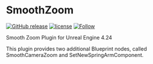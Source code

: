 # SmoothZoom

[![GitHub release](https://img.shields.io/github/release/teak421/SmoothZoom.svg)](https://github.com/teak421/SmoothZoom/releases)
[![license](https://img.shields.io/cocoapods/l/AFNetworking.svg)](https://github.com/teak421/SmoothZoom/blob/master/LICENSE)
[![Follow](https://img.shields.io/twitter/follow/teak421.svg?style=social&label=Follow)](https://twitter.com/teak421)

Smooth Zoom Plugin for Unreal Engine 4.24

This plugin provides two additional Blueprint nodes, called SmoothCameraZoom and SetNewSpringArmComponent.  
